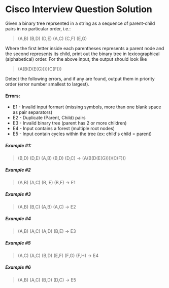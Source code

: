 # Cisco Interview Question Solution

Given a binary tree reprsented in a string as a sequence of parent-child pairs in no particular order, i.e.:

> (A,B) (B,D) (D,E) (A,C) (C,F) (E,G) 

Where the first letter inside each parentheses represents a parent node and the second represents its child, print out the binary tree in lexicographical (alphabetical) order. For the above input, the output should look like

> (A(B(D(E(G))))(C(F)))

Detect the following errors, and if any are found, output them in priority order (error number smallest to largest).

#### Errors:
* E1 - Invalid input formart (missing symbols, more than one blank space as pair separators)
* E2 - Duplicate (Parent, Child) pairs
* E3 - Invalid binary tree (parent has 2 or more children)
* E4 - Input contains a forest (multiple root nodes)
* E5 - Input contain cycles within the tree (ex: child's child = parent)

##### Example #1:
> (B,D) (D,E) (A,B) (B,D) (D,C) -> (A(B(D(E(G))))(C(F)))

##### Example #2
> (A,B) (A,C) (B, E) (B,F) -> E1

##### Example #3
> (A,B) (B,C) (A,B) (A,C) -> E2

##### Example #4
> (A,B) (A,C) (A,D) (B,E) -> E3

##### Example #5
> (A,C) (A,C) (B,D) (E,F) (F,G) (F,H) -> E4

##### Example #6
> (A,B) (A,C) (B,D) (D,C) -> E5
